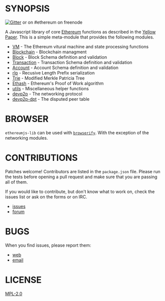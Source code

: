 SYNOPSIS  
===========

[![Gitter](https://badges.gitter.im/Join%20Chat.svg)](https://gitter.im/ethereum/ethereumjs-lib?utm_source=badge&utm_medium=badge&utm_campaign=pr-badge) or on #ethereum on freenode

A Javascript library of core [Ethereum](http://Ethereum.org) functions as described in the [Yellow Paper](https://github.com/ethereum/yellowpaper). This is a simple meta-module that provides the following modules.

 - [VM](https://github.com/ethereum/ethereumjs-vm) - The Ethereum vitural machine and state processing functions
 - [Blockchain](https://github.com/ethereum/ethereumjs-blockchain) - Blockchain managment
 - [Block](https://github.com/ethereum/ethereumjs-block) - Block Schema definition and validation
 - [Transaction](https://github.com/ethereum/ethereumjs-tx) - Transaction Schema definition and validation
 - [Account](https://github.com/ethereum/ethereumjs-account) - Account Schema definition and validation
 - [rlp](https://github.com/wanderer/rlp) - Recusive Length Prefix serialization
 - [Trie](https://github.com/wanderer/merkle-patricia-tree) - Modified Merkle Patricia Tree
 - [Ethash](https://github.com/ethereum/ethashjs) - Ethereum's Proof of Work algorithm
 - [utils](https://github.com/ethereum/ethereumjs-util) - Miscellaneous helper functions
 - [devp2p](https://github.com/ethereum/node-devp2p) - The networking protocol
 - [devp2p-dpt](https://github.com/ethereum/node-devp2p-dpt) - The disputed peer table

# BROWSER
`ethereumjs-lib` can be used with [`browserify`](http://browserify.org/). With the exception of the networking modules. 

# CONTRIBUTIONS

Patches welcome! Contributors are listed in the `package.json` file.
Please run the tests before opening a pull request and make sure that you are
passing all of them.

If you would like to contribute, but don't know what to work on, check
the issues list or ask on the forms or on IRC.

* [issues](http://github.com/ethereum/ethereumjs-lib/issues)
* [forum](https://forum.ethereum.org/categories/node-ethereum)


# BUGS

When you find issues, please report them:

* [web](http://github.com/ethereum/ethereumjs-tools/issues)
* [email](mailto:mb@ethdev.com)

# LICENSE
[MPL-2.0](https://tldrlegal.com/license/mozilla-public-license-2.0-(mpl-2))
